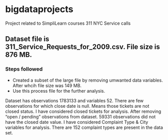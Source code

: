 # bigdataprojects

Project related to SimpliLearn courses 311 NYC Service calls
## Dataset file is 311_Service_Requests_for_2009.csv. File size is 876 MB.
### Steps followed
   * Created a subset of the large file by removing umwanted data variables. After whcih file size was 149 MB.
   * Use this process file for the further analysis.
   
Dataset has observations 1783133 and variables 52. There are few observations for which close date is null. Means those tickets are not closed status. I have considered closed tickets for analysis. After removing “open / pending” observations from dataset. 59331 observations did not have the closed date value. I have considered Complaint Type & City variables for analysis. There are 152 complaint types are present in the data set.

